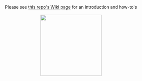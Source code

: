 <p align="center">
  Please see <a href="https://github.com/CatGenius/catgenius/wiki">this repo's Wiki page</a> for an introduction and how-to's
  <br><br>
  <img width="200" height="200" src="https://raw.githubusercontent.com/CatGenius/catgenius/master/documentation/wiki/CatGenius_Logo_Orange_Med.png">
</p>
